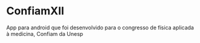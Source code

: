 # ConfiamXII
App para android que foi desenvolvido para o congresso de física aplicada à medicina, Confiam da Unesp

